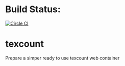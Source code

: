 # Build Status:
[![Circle CI](https://circleci.com/gh/yexingok/texcount.svg?style=svg)](https://circleci.com/gh/yexingok/texcount)

# texcount
Prepare a simper ready to use texcount web container


